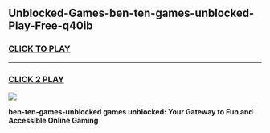 
## Unblocked-Games-ben-ten-games-unblocked-Play-Free-q40ib
<h3>
<a href="https://premium76.site?title=ben-ten-games-unblocked&ref=15A">CLICK TO PLAY</a></h3>
<hr>

<h3>
<a href="https://premium76.site?title=ben-ten-games-unblocked&ref=15A">CLICK 2 PLAY</a>
  
</h3>

<a href="https://premium76.site?title=ben-ten-games-unblocked&ref=15A"><img src="https://clearcache.store/games.png"></a>


**ben-ten-games-unblocked games unblocked: Your Gateway to Fun and Accessible Online Gaming**
